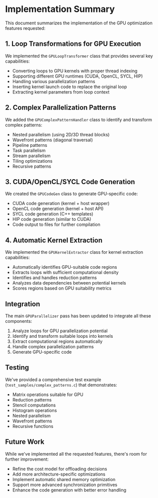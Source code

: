 # Implementation Summary

This document summarizes the implementation of the GPU optimization features requested:

## 1. Loop Transformations for GPU Execution

We implemented the `GPULoopTransformer` class that provides several key capabilities:
- Converting loops to GPU kernels with proper thread indexing
- Supporting different GPU runtimes (CUDA, OpenCL, SYCL, HIP)
- Handling various parallelization patterns
- Inserting kernel launch code to replace the original loop
- Extracting kernel parameters from loop context

## 2. Complex Parallelization Patterns

We added the `GPUComplexPatternHandler` class to identify and transform complex patterns:
- Nested parallelism (using 2D/3D thread blocks)
- Wavefront patterns (diagonal traversal)
- Pipeline patterns
- Task parallelism
- Stream parallelism
- Tiling optimizations
- Recursive patterns

## 3. CUDA/OpenCL/SYCL Code Generation

We created the `GPUCodeGen` class to generate GPU-specific code:
- CUDA code generation (kernel + host wrapper)
- OpenCL code generation (kernel + host API)
- SYCL code generation (C++ templates)
- HIP code generation (similar to CUDA)
- Code output to files for further compilation

## 4. Automatic Kernel Extraction

We implemented the `GPUKernelExtractor` class for kernel extraction capabilities:
- Automatically identifies GPU-suitable code regions
- Extracts loops with sufficient computational density
- Identifies and handles reduction patterns
- Analyzes data dependencies between potential kernels
- Scores regions based on GPU suitability metrics

## Integration

The main `GPUParallelizer` pass has been updated to integrate all these components:
1. Analyze loops for GPU parallelization potential
2. Identify and transform suitable loops into kernels
3. Extract computational regions automatically
4. Handle complex parallelization patterns
5. Generate GPU-specific code

## Testing

We've provided a comprehensive test example (`test_samples/complex_patterns.c`) that demonstrates:
- Matrix operations suitable for GPU
- Reduction patterns
- Stencil computations
- Histogram operations
- Nested parallelism
- Wavefront patterns
- Recursive functions

## Future Work

While we've implemented all the requested features, there's room for further improvement:
- Refine the cost model for offloading decisions
- Add more architecture-specific optimizations
- Implement automatic shared memory optimization
- Support more advanced synchronization primitives
- Enhance the code generation with better error handling
